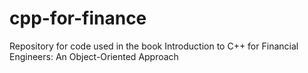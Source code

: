 # cpp-for-finance

Repository for code used in the book Introduction to C++ for Financial Engineers: An Object-Oriented Approach
